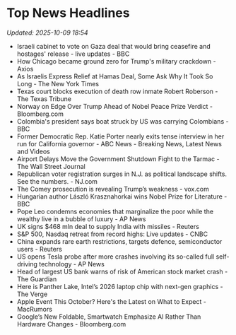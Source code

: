 # Top News Headlines

_Updated: 2025-10-09 18:54_

- Israeli cabinet to vote on Gaza deal that would bring ceasefire and hostages' release - live updates - BBC
- How Chicago became ground zero for Trump's military crackdown - Axios
- As Israelis Express Relief at Hamas Deal, Some Ask Why It Took So Long - The New York Times
- Texas court blocks execution of death row inmate Robert Roberson - The Texas Tribune
- Norway on Edge Over Trump Ahead of Nobel Peace Prize Verdict - Bloomberg.com
- Colombia's president says boat struck by US was carrying Colombians - BBC
- Former Democratic Rep. Katie Porter nearly exits tense interview in her run for California governor - ABC News - Breaking News, Latest News and Videos
- Airport Delays Move the Government Shutdown Fight to the Tarmac - The Wall Street Journal
- Republican voter registration surges in N.J. as political landscape shifts. See the numbers. - NJ.com
- The Comey prosecution is revealing Trump’s weakness - vox.com
- Hungarian author László Krasznahorkai wins Nobel Prize for Literature - BBC
- Pope Leo condemns economies that marginalize the poor while the wealthy live in a bubble of luxury - AP News
- UK signs $468 mln deal to supply India with missiles - Reuters
- S&P 500, Nasdaq retreat from record highs: Live updates - CNBC
- China expands rare earth restrictions, targets defence, semiconductor users - Reuters
- US opens Tesla probe after more crashes involving its so-called full self-driving technology - AP News
- Head of largest US bank warns of risk of American stock market crash - The Guardian
- Here is Panther Lake, Intel’s 2026 laptop chip with next-gen graphics - The Verge
- Apple Event This October? Here's the Latest on What to Expect - MacRumors
- Google’s New Foldable, Smartwatch Emphasize AI Rather Than Hardware Changes - Bloomberg.com